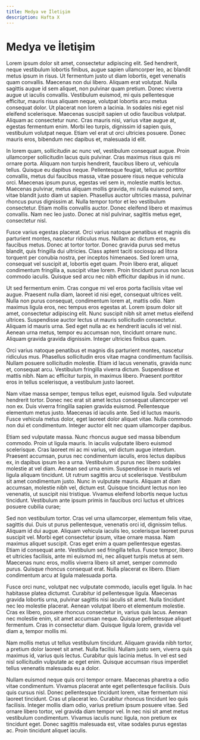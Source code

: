 ```yaml
---
title: Medya ve İletişim
description: Hafta X
---
```


# **Medya ve İletişim**

Lorem ipsum dolor sit amet, consectetur adipiscing elit. Sed hendrerit, neque vestibulum lobortis finibus, augue sapien ullamcorper leo, ac blandit metus ipsum in risus. Ut fermentum justo ut diam lobortis, eget venenatis quam convallis. Maecenas non dui libero. Aliquam erat volutpat. Nulla sagittis augue id sem aliquet, non pulvinar quam pretium. Donec viverra augue ut iaculis convallis. Vestibulum euismod, mi quis pellentesque efficitur, mauris risus aliquam neque, volutpat lobortis arcu metus consequat dolor. Ut placerat non lorem a lacinia. In sodales nisi eget nisl eleifend scelerisque. Maecenas suscipit sapien ut odio faucibus volutpat. Aliquam ac consectetur nunc. Cras mauris nisi, varius vitae augue at, egestas fermentum enim. Morbi leo turpis, dignissim id sapien quis, vestibulum volutpat neque. Etiam vel erat ut orci ultricies posuere. Donec mauris eros, bibendum nec dapibus et, malesuada id elit.

In lorem quam, sollicitudin ac nunc vel, vestibulum consequat augue. Proin ullamcorper sollicitudin lacus quis pulvinar. Cras maximus risus quis mi ornare porta. Aliquam non turpis hendrerit, faucibus libero ut, vehicula tellus. Quisque eu dapibus neque. Pellentesque feugiat, tellus ac porttitor convallis, metus dui faucibus massa, vitae posuere risus neque vehicula orci. Maecenas ipsum purus, egestas vel sem in, molestie mattis lectus. Maecenas pulvinar, metus aliquam mollis gravida, mi nulla euismod sem, vitae blandit justo diam ut sapien. Phasellus auctor ultricies massa, pulvinar rhoncus purus dignissim at. Nulla tempor tortor et leo vestibulum consectetur. Etiam mollis convallis auctor. Donec eleifend libero et maximus convallis. Nam nec leo justo. Donec at nisl pulvinar, sagittis metus eget, consectetur nisl.

Fusce varius egestas placerat. Orci varius natoque penatibus et magnis dis parturient montes, nascetur ridiculus mus. Nullam ac dictum eros, eu faucibus metus. Donec at tortor tortor. Donec gravida purus sed metus blandit, quis fringilla dui ultricies. Class aptent taciti sociosqu ad litora torquent per conubia nostra, per inceptos himenaeos. Sed lorem urna, consequat vel suscipit at, lobortis eget quam. Proin libero erat, aliquet condimentum fringilla a, suscipit vitae lorem. Proin tincidunt purus non lacus commodo iaculis. Quisque sed arcu nec nibh efficitur dapibus in id nunc.

Ut sed fermentum enim. Cras congue mi vel eros porta facilisis vitae vel augue. Praesent nulla diam, laoreet id nisi eget, consequat ultrices velit. Nulla non purus consequat, condimentum lorem at, mattis odio. Nam maximus ligula eros, nec tempus eros egestas at. Lorem ipsum dolor sit amet, consectetur adipiscing elit. Nunc suscipit nibh sit amet metus eleifend ultrices. Suspendisse auctor lectus ut mauris sollicitudin consectetur. Aliquam id mauris urna. Sed eget nulla ac ex hendrerit iaculis id vel nisl. Aenean urna metus, tempor eu accumsan non, tincidunt ornare nunc. Aliquam gravida gravida dignissim. Integer ultricies finibus quam.

Orci varius natoque penatibus et magnis dis parturient montes, nascetur ridiculus mus. Phasellus sollicitudin eros vitae magna condimentum facilisis. Nullam posuere sollicitudin molestie. Etiam id lacus venenatis, gravida nunc et, consequat arcu. Vestibulum fringilla viverra dictum. Suspendisse et mattis nibh. Nam ac efficitur turpis, in maximus libero. Praesent porttitor eros in tellus scelerisque, a vestibulum justo laoreet.

Nam vitae massa semper, tempus tellus eget, euismod ligula. Sed vulputate hendrerit tortor. Donec nec erat sit amet lectus consequat ullamcorper vel non ex. Duis viverra fringilla sapien gravida euismod. Pellentesque elementum metus justo. Maecenas id iaculis ante. Sed id luctus mauris. Fusce vehicula metus dolor, eget laoreet dolor aliquet vitae. Nulla commodo non dui et condimentum. Integer auctor elit nec quam ullamcorper dapibus.

Etiam sed vulputate massa. Nunc rhoncus augue sed massa bibendum commodo. Proin ut ligula mauris. In iaculis vulputate libero euismod scelerisque. Cras laoreet mi ac mi varius, vel dictum augue interdum. Praesent accumsan, purus nec condimentum iaculis, eros lectus dapibus ex, in dapibus ipsum leo a urna. Vestibulum ut purus nec libero sodales molestie at vel diam. Aenean sed urna enim. Suspendisse in mauris vel ligula aliquam tincidunt. Ut rutrum sagittis arcu ut scelerisque. Vestibulum sit amet condimentum justo. Nunc in vulputate mauris. Aliquam at diam accumsan, molestie nibh vel, dictum est. Quisque tincidunt lectus non leo venenatis, ut suscipit nisi tristique. Vivamus eleifend lobortis neque luctus tincidunt. Vestibulum ante ipsum primis in faucibus orci luctus et ultrices posuere cubilia curae;

Sed non vestibulum tortor. Cras vel urna ullamcorper, elementum felis vitae, sagittis dui. Duis ut purus pellentesque, venenatis orci id, dignissim tellus. Aliquam id dui augue. Aliquam vehicula iaculis leo, scelerisque laoreet purus suscipit vel. Morbi eget consectetur ipsum, vitae ornare massa. Nam maximus aliquet suscipit. Cras eget enim a quam pellentesque egestas. Etiam id consequat ante. Vestibulum sed fringilla tellus. Fusce tempor, libero et ultricies facilisis, ante mi euismod mi, nec aliquet turpis metus at sem. Maecenas nunc eros, mollis viverra libero sit amet, semper commodo purus. Quisque rhoncus consequat erat. Nulla placerat ex libero. Etiam condimentum arcu at ligula malesuada porta.

Fusce orci nunc, volutpat nec vulputate commodo, iaculis eget ligula. In hac habitasse platea dictumst. Curabitur id pellentesque ligula. Maecenas gravida lobortis urna, pulvinar sagittis nisi iaculis sit amet. Nulla tincidunt nec leo molestie placerat. Aenean volutpat libero et elementum molestie. Cras ex libero, posuere rhoncus consectetur in, varius quis lacus. Aenean nec molestie enim, sit amet accumsan neque. Quisque pellentesque aliquet fermentum. Cras in consectetur diam. Quisque ligula lorem, gravida vel diam a, tempor mollis mi.

Nam mollis metus ut tellus vestibulum tincidunt. Aliquam gravida nibh tortor, a pretium dolor laoreet sit amet. Nulla facilisi. Nullam justo sem, viverra quis maximus id, varius quis lectus. Curabitur quis lacinia metus. In vel est sed nisl sollicitudin vulputate ac eget enim. Quisque accumsan risus imperdiet tellus venenatis malesuada eu a dolor.

Nullam euismod neque quis orci tempor ornare. Maecenas pharetra a odio vitae condimentum. Vivamus placerat ante eget pellentesque facilisis. Duis quis cursus nisl. Donec pellentesque tincidunt lorem, vitae fermentum nisi laoreet tincidunt. Cras ut placerat leo. Curabitur rhoncus tincidunt leo quis facilisis. Integer mollis diam odio, varius pretium ipsum posuere vitae. Sed ornare libero tortor, vel gravida diam tempor vel. In nec nisi sit amet metus vestibulum condimentum. Vivamus iaculis nunc ligula, non pretium ex tincidunt eget. Donec sagittis malesuada est, vitae sodales purus egestas ac. Proin tincidunt aliquet iaculis.
